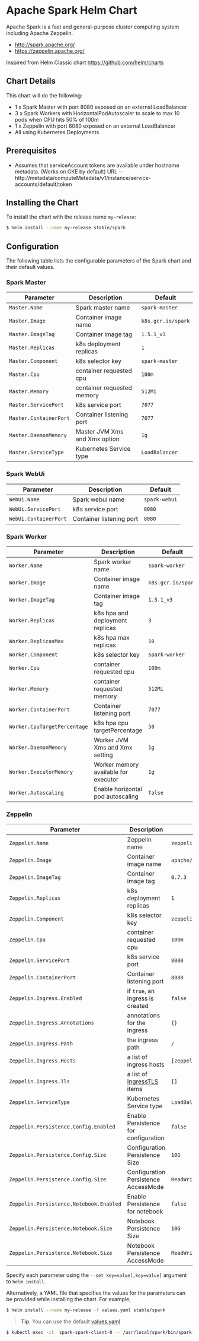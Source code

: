 # Apache Spark Helm Chart

Apache Spark is a fast and general-purpose cluster computing system including Apache Zeppelin.

* http://spark.apache.org/
* https://zeppelin.apache.org/

Inspired from Helm Classic chart https://github.com/helm/charts

## Chart Details
This chart will do the following:

* 1 x Spark Master with port 8080 exposed on an external LoadBalancer
* 3 x Spark Workers with HorizontalPodAutoscaler to scale to max 10 pods when CPU hits 50% of 100m
* 1 x Zeppelin with port 8080 exposed on an external LoadBalancer
* All using Kubernetes Deployments

## Prerequisites

* Assumes that serviceAccount tokens are available under hostname metadata. (Works on GKE by default) URL -- http://metadata/computeMetadata/v1/instance/service-accounts/default/token

## Installing the Chart

To install the chart with the release name `my-release`:

```bash
$ helm install --name my-release stable/spark
```

## Configuration

The following table lists the configurable parameters of the Spark chart and their default values.

### Spark Master

| Parameter               | Description                        | Default                                                    |
| ----------------------- | ---------------------------------- | ---------------------------------------------------------- |
| `Master.Name`           | Spark master name                  | `spark-master`                                             |
| `Master.Image`          | Container image name               | `k8s.gcr.io/spark`                                         |
| `Master.ImageTag`       | Container image tag                | `1.5.1_v3`                                                 |
| `Master.Replicas`       | k8s deployment replicas            | `1`                                                        |
| `Master.Component`      | k8s selector key                   | `spark-master`                                             |
| `Master.Cpu`            | container requested cpu            | `100m`                                                     |
| `Master.Memory`         | container requested memory         | `512Mi`                                                    |
| `Master.ServicePort`    | k8s service port                   | `7077`                                                     |
| `Master.ContainerPort`  | Container listening port           | `7077`                                                     |
| `Master.DaemonMemory`   | Master JVM Xms and Xmx option      | `1g`                                                       |
| `Master.ServiceType `   | Kubernetes Service type            | `LoadBalancer`                                             |

### Spark WebUi

|       Parameter       |           Description            |                         Default                          |
|-----------------------|----------------------------------|----------------------------------------------------------|
| `WebUi.Name`          | Spark webui name                 | `spark-webui`                                            |
| `WebUi.ServicePort`   | k8s service port                 | `8080`                                                   |
| `WebUi.ContainerPort` | Container listening port         | `8080`                                                   |

### Spark Worker

| Parameter                    | Description                          | Default                                                    |
| -----------------------      | ------------------------------------ | ---------------------------------------------------------- |
| `Worker.Name`                | Spark worker name                    | `spark-worker`                                             |
| `Worker.Image`               | Container image name                 | `k8s.gcr.io/spark`                                         |
| `Worker.ImageTag`            | Container image tag                  | `1.5.1_v3`                                                 |
| `Worker.Replicas`            | k8s hpa and deployment replicas      | `3`                                                        |
| `Worker.ReplicasMax`         | k8s hpa max replicas                 | `10`                                                       |
| `Worker.Component`           | k8s selector key                     | `spark-worker`                                             |
| `Worker.Cpu`                 | container requested cpu              | `100m`                                                     |
| `Worker.Memory`              | container requested memory           | `512Mi`                                                    |
| `Worker.ContainerPort`       | Container listening port             | `7077`                                                     |
| `Worker.CpuTargetPercentage` | k8s hpa cpu targetPercentage         | `50`                                                       |
| `Worker.DaemonMemory`        | Worker JVM Xms and Xmx setting       | `1g`                                                       |
| `Worker.ExecutorMemory`      | Worker memory available for executor | `1g`                                                       |
| `Worker.Autoscaling`         | Enable horizontal pod autoscaling    | `false`                                                    |


### Zeppelin

|       Parameter                          |           Description                |                         Default            |
|------------------------------------------|--------------------------------------|--------------------------------------------|
| `Zeppelin.Name`                          | Zeppelin name                        | `zeppelin-controller`                      |
| `Zeppelin.Image`                         | Container image name                 | `apache/zeppelin`                          |
| `Zeppelin.ImageTag`                      | Container image tag                  | `0.7.3`                                    |
| `Zeppelin.Replicas`                      | k8s deployment replicas              | `1`                                        |
| `Zeppelin.Component`                     | k8s selector key                     | `zeppelin`                                 |
| `Zeppelin.Cpu`                           | container requested cpu              | `100m`                                     |
| `Zeppelin.ServicePort`                   | k8s service port                     | `8080`                                     |
| `Zeppelin.ContainerPort`                 | Container listening port             | `8080`                                     |
| `Zeppelin.Ingress.Enabled`               | if `true`, an ingress is created     | `false`                                    |
| `Zeppelin.Ingress.Annotations`           | annotations for the ingress          | `{}`                                       |
| `Zeppelin.Ingress.Path`                  | the ingress path                     | `/`                                        |
| `Zeppelin.Ingress.Hosts`                 | a list of ingress hosts              | `[zeppelin.example.com]`                   |
| `Zeppelin.Ingress.Tls`                   | a list of [IngressTLS](https://v1-8.docs.kubernetes.io/docs/api-reference/v1.8/#ingresstls-v1beta1-extensions) items | `[]`
| `Zeppelin.ServiceType `                  | Kubernetes Service type              | `LoadBalancer`                             |
| `Zeppelin.Persistence.Config.Enabled`    | Enable Persistence for configuration | `false`                                    |
| `Zeppelin.Persistence.Config.Size`       | Configuration Persistence Size       | `10G`                                      |
| `Zeppelin.Persistence.Config.Size`       | Configuration Persistence AccessMode | `ReadWriteOnce`                            |
| `Zeppelin.Persistence.Notebook.Enabled`  | Enable Persistence for notebook      | `false`                                    |
| `Zeppelin.Persistence.Notebook.Size`     | Notebook Persistence Size            | `10G`                                      |
| `Zeppelin.Persistence.Notebook.Size`     | Notebook Persistence AccessMode      | `ReadWriteOnce`                            |


Specify each parameter using the `--set key=value[,key=value]` argument to `helm install`.

Alternatively, a YAML file that specifies the values for the parameters can be provided while installing the chart. For example,

```bash
$ helm install --name my-release -f values.yaml stable/spark
```

> **Tip**: You can use the default [values.yaml](values.yaml)


```bash
$ kubectl exec -it  spark-spark-client-0 -- /usr/local/spark/bin/spark-submit --class org.apache.spark.examples.SparkPi     --master yarn     --num-executors 1     --driver-memory 512m     --executor-memory 512m     --executor-cores 1     /usr/local/spark/examples/jars/spark-examples_2.11-2.2.0.jar 10
```
